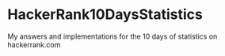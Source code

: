 # HackerRank10DaysStatistics
My answers and implementations for the 10 days of statistics on hackerrank.com

